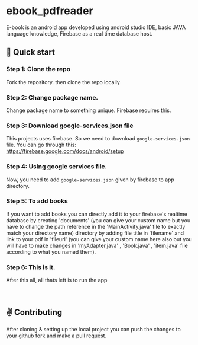 # ebook_pdfreader
E-book is an android app developed using android studio IDE, basic JAVA language knowledge, Firebase as a real time database host.

## :rocket: Quick start

### Step 1: Clone the repo
Fork the repository. then clone the repo locally

### Step 2: Change package name.
Change package name to something unique. Firebase requires this.

### Step 3: Download google-services.json file
This projects uses firebase. So we need to download `google-services.json` file.
You can go through this: https://firebase.google.com/docs/android/setup

### Step 4: Using google services file.
Now, you need to add `google-services.json` given by firebase to app directory.

### Step 5: To add books
If you want to add books you can directly add it to your firebase's realtime database by creating 'documents' (you can give your custom name but you have to change the path reference in the 'MainActivity.java' file to exactly match your directory name) directory by adding file title in 'filename' and link to your pdf in 'fileurl' (you can give your custom name here also but you will have to make changes in 'myAdapter.java' , 'Book.java' , 'item.java' file according to what you named them).

### Step 6: This is it.
After this all, all thats left is to run the app
</br></br></br>
## :v: Contributing
After cloning & setting up the local project you can push the changes to your github fork and make a pull request.
